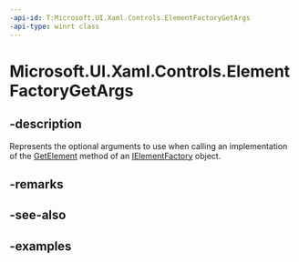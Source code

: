 ```yaml
---
-api-id: T:Microsoft.UI.Xaml.Controls.ElementFactoryGetArgs
-api-type: winrt class
---
```


<!-- Class syntax.
public class ElementFactoryGetArgs 
-->

# Microsoft.UI.Xaml.Controls.ElementFactoryGetArgs

## -description

Represents the optional arguments to use when calling an implementation of the [GetElement](/uwp/api/windows.ui.xaml.ielementfactory.getelement) method of an [IElementFactory](/uwp/api/windows.ui.xaml.ielementfactory) object.

## -remarks

## -see-also

## -examples
